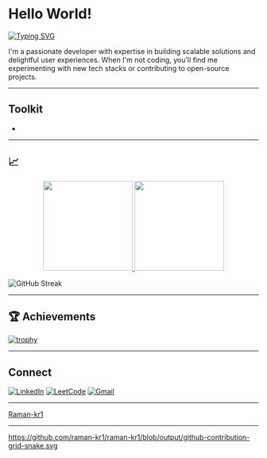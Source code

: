 <!-- 
  README Profile for GitHub user: Raman-kr1
  To display this on your profile:
  1. Create a repo named exactly "Raman-kr1"
  2. Place this file as README.md in the repo root
-->

# Hello World!

[![Typing SVG](https://readme-typing-svg.herokuapp.com?font=Fira+Code&pause=1000&color=00F72E&background=000000&center=true&vCenter=true&width=435&lines=Full-Stack+Developer;Open-Source+Enthusiast;Tech+Explorer)](https://git.io/typing-svg)

I'm a passionate developer with expertise in building scalable solutions and delightful user experiences. When I'm not coding, you'll find me experimenting with new tech stacks or contributing to open-source projects.


---

## Toolkit

*

---

## 📈

<div align="center">
  <a href="https://github.com/Raman-kr1">
    <img height="180em" src="https://github-readme-stats.vercel.app/api?username=Raman-kr1&show_icons=true&theme=vision-friendly-dark&include_all_commits=true&count_private=true"/>
    <img height="180em" src="https://github-readme-stats.vercel.app/api/top-langs/?username=Raman-kr1&layout=compact&langs_count=8&theme=vision-friendly-dark"/>
  </a>
</div>

![GitHub Streak](https://github-readme-streak-stats.herokuapp.com?user=Raman-kr1&theme=vision-friendly-dark)

---

## 🏆 Achievements

[![trophy](https://github-profile-trophy.vercel.app/?username=Raman-kr1&theme=matrix&row=2&column=4)](https://github.com/ryo-ma/github-profile-trophy)

---

## Connect

[![LinkedIn](https://img.shields.io/badge/LinkedIn-0077B5?style=for-the-badge&logo=linkedin&logoColor=white)](https://www.linkedin.com/in/raman-kr21/)
[![LeetCode](https://img.shields.io/badge/-LeetCode-FFA116?style=for-the-badge&logo=LeetCode&logoColor=black)](https://leetcode.com/raman-kr1/)
[![Gmail](https://img.shields.io/badge/Gmail-D14836?style=for-the-badge&logo=gmail&logoColor=white)](mailto:ramankr267@gmail.com)

---

[Raman-kr1](https://github.com/Raman-kr1)

---
https://github.com/raman-kr1/raman-kr1/blob/output/github-contribution-grid-snake.svg
